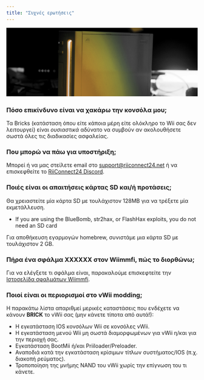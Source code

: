 ```yaml
---
title: "Συχνές ερωτήσεις"
---
```


![RiiConnect24 κίτρινο εικονίδιο Wii](/images/Wii_Yellow_Gray.jpg)

### Πόσο επικίνδυνο είναι να χακάρω την κονσόλα μου;
Τα Bricks (κατάσταση όπου είτε κάποια μέρη είτε ολόκληρο το Wii σας δεν λειτουργεί) είναι *ουσιαστικά* αδύνατο να συμβούν αν ακολουθήσετε σωστά όλες τις διαδικασίες ασφαλείας.

### Που μπορώ να πάω για υποστήριξη;
Μπορεί ή να μας στείλετε email στο support@riiconnect24.net ή να επισκεφθείτε το [RiiConnect24 Discord](https://discord.gg/b4Y7jfD).

### Ποιές είναι οι απαιτήσεις κάρτας SD και/ή προτάσεις;
Θα χρειαστείτε μία κάρτα SD με τουλάχιστον 128ΜΒ για να τρέξετε μία εκμετάλλευση.

- If you are using the BlueBomb, str2hax, or FlashHax exploits, you do not need an SD card

Για αποθήκευση εγαρμογών homebrew, συνιστάμε μια κάρτα SD με τουλάχιστον 2 GB.

### Πήρα ένα σφάλμα XXXXXX στον Wiimmfi, πώς το διορθώνω;
Για να ελέγξετε τι σφάλμα είναι, παρακαλούμε επισκεφτείτε την [Ιστοσελίδα σφαλμάτων Wiimmfi](https://wiimmfi.de/error).

### Ποιοί είναι οι περιορισμοί στο vWii modding;
Η παρακάτω λίστα απαριθμεί μερικές καταστάσεις που ενδέχετε να κάνουν **BRICK** το vWii σας (μην κάνετε τίποτα από αυτά!):
* Η εγκατάσταση IOS κονσόλων Wii σε κονσόλες vWii.
* Η εγκατάσταση μενού Wii μη σωστά διαμορφωμένων για vWii η/και για την περιοχή σας.
* Εγκατάσταση BootMii ή/και Priiloader/Preloader.
* Αναποδιά κατά την εγκατάσταση κρίσιμων τίτλων συστήματος/IOS (π.χ. διακοπή ρεύματος).
* Τροποποίηση της μνήμης NAND του vWii χωρίς την επίγνωση του τι κάνετε.
